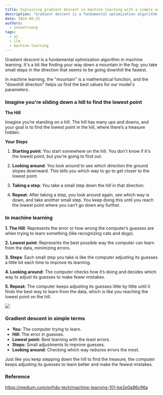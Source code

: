```yaml
---
title: Explaining gradient descent in machine learning with a simple analogy
description: "Gradient descent is a fundamental optimization algorithm in machine learning. It's a way for models to learn from data and improve their accuracy by gradually adjusting their internal settings. Think of it like carefully descending a hill to find the lowest point, each small step you take brings you closer to the best possible solution."
date: 2024-06-25
authors:
  - innnotruong
tags:
  - ai
  - llm
  - machine-learning
---
```


Gradient descent is a fundamental optimization algorithm in machine learning. It's a bit like finding your way down a mountain in the fog: you take small steps in the direction that seems to be going downhill the fastest.

In machine learning, the "mountain" is a mathematical function, and the "downhill direction" helps us find the best values for our model's parameters.

### Imagine you're sliding down a hill to find the lowest point

**The Hill**

Imagine you’re standing on a hill. The hill has many ups and downs, and your goal is to find the lowest point in the hill, where there’s a treasure hidden.

**Your Steps**

1. **Starting point**: You start somewhere on the hill. You don't know if it's the lowest point, but you’re going to find out.

2. **Looking around**: You look around to see which direction the ground slopes downward. This tells you which way to go to get closer to the lowest point.

3. **Taking a step**: You take a small step down the hill in that direction.

4. **Repeat**: After taking a step, you look around again, see which way is down, and take another small step. You keep doing this until you reach the lowest point where you can’t go down any further.

### In machine learning

**1. The Hill**: Represents the error or how wrong the computer’s guesses are when trying to learn something (like recognizing cats and dogs).

**2. Lowest point**: Represents the best possible way the computer can learn from the data, minimizing errors.

**3. Steps**: Each small step you take is like the computer adjusting its guesses a little bit each time to improve its learning.

**4. Looking around:** The computer checks how it’s doing and decides which way to adjust its guesses to make fewer mistakes.

**5. Repeat:** The computer keeps adjusting its guesses little by little until it finds the best way to learn from the data, which is like you reaching the lowest point on the hill.

![](assets/explaining-gradient-descent-with-a-simple-analogy.png)

### Gradient descent in simple terms

- **You:** The computer trying to learn.
- **Hill:** The error in guesses.
- **Lowest point:** Best learning with the least errors.
- **Steps:** Small adjustments to improve guesses.
- **Looking around:** Checking which way reduces errors the most.

Just like you keep stepping down the hill to find the treasure, the computer keeps adjusting its guesses to learn better and make the fewest mistakes.

### Reference

<https://medium.com/onfido-tech/machine-learning-101-be2e0a86c96a>
